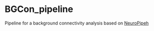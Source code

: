 # BGCon_pipeline
Pipeline for a background connectivity analysis based on [NeuroPipeh](ttp://ntblab.github.io/neuropipe/)
